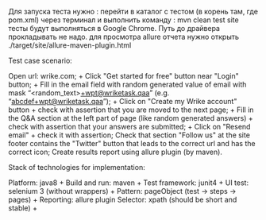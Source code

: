 
Для запуска теста нужно : перейти в каталог с тестом (в корень там, где pom.xml) через терминал и выполнить команду : mvn clean test site
тесты будут выполняться в Google Chrome. Путь до драйвера прокладывать не надо.
 для просмотра allure отчета нужно открыть ./target/site/allure-maven-plugin.html



Test case scenario:

Open url: wrike.com;  +
Click "Get started for free" button near "Login" button;  +
Fill in the email field with random generated value of email with mask “<random_text>+wpt@wriketask.qaa” (e.g. “abcdef+wpt@wriketask.qaa”);  +
Click on "Create my Wrike account" button + check with assertion that you are moved to the next page;  +
Fill in the Q&A section at the left part of page (like random generated answers) + check with assertion that your answers are submitted;  +
Click on "Resend email" + check it with assertion;
Check that section "Follow us" at the site footer contains the "Twitter" button that leads to the correct url and has the correct icon;
Create results report using allure plugin (by maven).




Stack of technologies for implementation:

Platform: java8  +
Build and run: maven  +
Test framework: junit4  +
UI test: selenium 3 (without wrappers)  +
Pattern: pageObject (test -> steps -> pages)  +
Reporting: allure plugin
Selector: xpath (should be short and stable)  +



